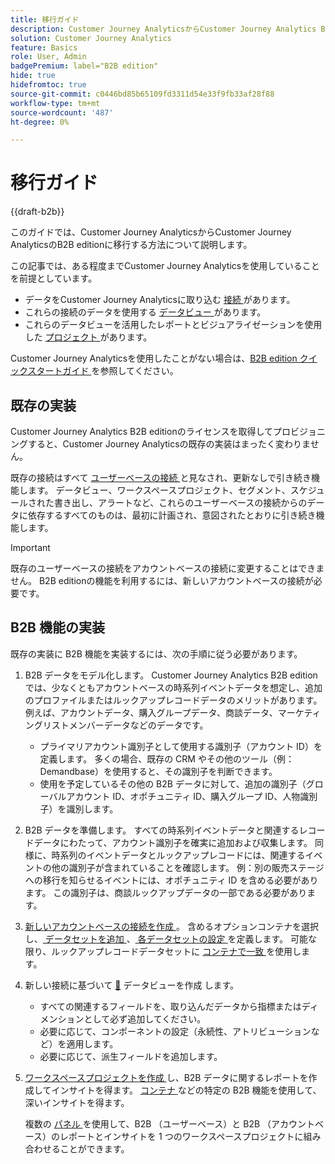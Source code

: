 ```yaml
---
title: 移行ガイド
description: Customer Journey AnalyticsからCustomer Journey Analytics B2B editionに移行する方法を説明します
solution: Customer Journey Analytics
feature: Basics
role: User, Admin
badgePremium: label="B2B edition"
hide: true
hidefromtoc: true
source-git-commit: c0446bd85b65109fd3311d54e33f9fb33af28f88
workflow-type: tm+mt
source-wordcount: '487'
ht-degree: 0%

---
```


# 移行ガイド

{{draft-b2b}}

このガイドでは、Customer Journey AnalyticsからCustomer Journey AnalyticsのB2B editionに移行する方法について説明します。

この記事では、ある程度までCustomer Journey Analyticsを使用していることを前提としています。

* データをCustomer Journey Analyticsに取り込む [ 接続 ](/help/connections/overview.md) があります。
* これらの接続のデータを使用する [ データビュー ](/help/data-views/data-views.md) があります。
* これらのデータビューを活用したレポートとビジュアライゼーションを使用した [ プロジェクト ](/help/analysis-workspace/home.md) があります。

Customer Journey Analyticsを使用したことがない場合は、[B2B edition クイックスタートガイド ](cja-b2b-quick-start-guide.md) を参照してください。


## 既存の実装

Customer Journey Analytics B2B editionのライセンスを取得してプロビジョニングすると、Customer Journey Analyticsの既存の実装はまったく変わりません。

既存の接続はすべて [ ユーザーベースの接続 ](cja-b2b-concepts-features.md#connections-and-identifiers) と見なされ、更新なしで引き続き機能します。 データビュー、ワークスペースプロジェクト、セグメント、スケジュールされた書き出し、アラートなど、これらのユーザーベースの接続からのデータに依存するすべてのものは、最初に計画され、意図されたとおりに引き続き機能します。

>[!IMPORTANT]
>
>既存のユーザーベースの接続をアカウントベースの接続に変更することはできません。 B2B editionの機能を利用するには、新しいアカウントベースの接続が必要です。
>


## B2B 機能の実装

既存の実装に B2B 機能を実装するには、次の手順に従う必要があります。

1. B2B データをモデル化します。 Customer Journey Analytics B2B editionでは、少なくともアカウントベースの時系列イベントデータを想定し、追加のプロファイルまたはルックアップレコードデータのメリットがあります。 例えば、アカウントデータ、購入グループデータ、商談データ、マーケティングリストメンバーデータなどのデータです。

   * プライマリアカウント識別子として使用する識別子（アカウント ID）を定義します。 多くの場合、既存の CRM やその他のツール（例：Demandbase）を使用すると、その識別子を判断できます。
   * 使用を予定しているその他の B2B データに対して、追加の識別子（グローバルアカウント ID、オポチュニティ ID、購入グループ ID、人物識別子）を識別します。

1. B2B データを準備します。 すべての時系列イベントデータと関連するレコードデータにわたって、アカウント識別子を確実に追加および収集します。 同様に、時系列のイベントデータとルックアップレコードには、関連するイベントの他の識別子が含まれていることを確認します。 例：別の販売ステージへの移行を知らせるイベントには、オポチュニティ ID を含める必要があります。 この識別子は、商談ルックアップデータの一部である必要があります。

1. [ 新しいアカウントベースの接続を作成 ](/help/connections/create-connection.md#account-based-connection)。 含めるオプションコンテナを選択し、[ データセットを追加 ](/help/connections/create-connection.md#add-datasets)、[ 各データセットの設定 ](/help/connections/create-connection.md#dataset-settings) を定義します。 可能な限り、ルックアップレコードデータセットに [ コンテナで一致 ](cja-b2b-concepts-features.md#match-by-container) を使用します。

1. 新しい接続に基づいて [&#128279;](/help/data-views/create-dataview.md) データビューを作成  します。

   * すべての関連するフィールドを、取り込んだデータから指標またはディメンションとして必ず追加してください。
   * 必要に応じて、コンポーネントの設定（永続性、アトリビューションなど）を適用します。
   * 必要に応じて、派生フィールドを追加します。

1. [ ワークスペースプロジェクトを作成 ](/help/analysis-workspace/build-workspace-project/create-projects.md) し、B2B データに関するレポートを作成してインサイトを得ます。 [ コンテナ ](cja-b2b-concepts-features.md#containers) などの特定の B2B 機能を使用して、深いインサイトを得ます。

   複数の [ パネル ](/help/analysis-workspace/c-panels/panels.md) を使用して、B2B （ユーザーベース）と B2B （アカウントベース）のレポートとインサイトを 1 つのワークスペースプロジェクトに組み合わせることができます。
